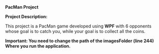 **PacMan Project**

**Project Description:**

This project is a PacMan game developed using **WPF** with 6 opponents whose goal is to catch you, while your goal is to collect all the coins.

**Important: You need to change the path of the imagesFolder (line 244)
Where you run the application.**
